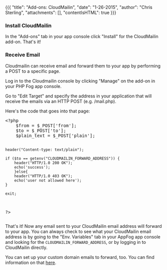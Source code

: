 {{{
  "title": "Add-ons: CloudMailin",
  "date": "1-26-2015",
  "author": "Chris Sterling",
  "attachments": [],
  "contentIsHTML": true
}}}

<h3>Install CloudMailin</h3>
<p>In the "Add-ons" tab in your app console click "Install" for the CloudMailin add-on. That's it!</p>
<h3>Receive Email</h3>
<p>Cloudmailin can receive email and forward them to your app by performing a POST to a specific page.</p>
<p>Log in to the Cloudmailin console by clicking "Manage" on the add-on in your PHP Fog app console.</p>
<p>Go to "Edit Target" and specify the address in your application that will receive the emails via an HTTP POST (e.g. /mail.php).</p>
<p>Here's the code that goes into that page:</p>
<pre>&lt;?php
    $from = $_POST['from'];
    $to = $_POST['to'];
    $plain_text = $_POST['plain'];

    header("Content-type: text/plain");

    if ($to == getenv("CLOUDMAILIN_FORWARD_ADDRESS")) {
        header("HTTP/1.0 200 OK");
        echo('success');
        }else{
        header("HTTP/1.0 403 OK");
        echo('user not allowed here');
    }

    exit;
?&gt;</pre>
<p>That's it! Now any email sent to your CloudMailin email address will forward to your app. You can always check to see what your CloudMailin email address is by going to the "Env. Variables" tab in your AppFog app console and looking for the <code>CLOUDMAILIN_FORWARD_ADDRESS</code>, or by logging in to CloudMailin directly.</p>
<p>You can set up your custom domain emails to forward, too. You can find information on that <a href="http://docs.cloudmailin.com/receiving_email/forwarding_and_custom_domains/">here</a>.</p>

